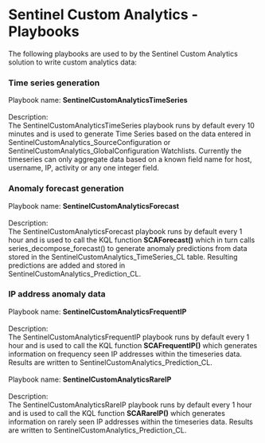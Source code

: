 # Sentinel Custom Analytics - Playbooks

The following playbooks are used to by the Sentinel Custom Analytics solution to write custom analytics data:

### Time series generation
Playbook name: **SentinelCustomAnalyticsTimeSeries**
<br><br>
Description:<br>
The SentinelCustomAnalyticsTimeSeries playbook runs by default every 10 minutes and is used to generate Time Series based on the data entered in SentinelCustomAnalytics_SourceConfiguration or SentinelCustomAnalytics_GlobalConfiguration Watchlists. Currently the timeseries can only aggregate data based on a known field name for host, username, IP, activity or any one integer field.

### Anomaly forecast generation
Playbook name: **SentinelCustomAnalyticsForecast**
<br><br>
Description:<br>
The SentinelCustomAnalyticsForecast playbook runs by default every 1 hour and is used to call the KQL function **SCAForecast()** which in turn calls series_decompose_forecast() to generate anomaly predictions from data stored in the SentinelCustomAnalytics_TimeSeries_CL table. Resulting predictions are added and stored in SentinelCustomAnalytics_Prediction_CL.

### IP address anomaly data

Playbook name: **SentinelCustomAnalyticsFrequentIP**
<br><br>
Description:<br>
The SentinelCustomAnalyticsFrequentIP playbook runs by default every 1 hour and is used to call the KQL function **SCAFrequentIP()** which generates information on frequency seen IP addresses within the timeseries data. Results are written to SentinelCustomAnalytics_Prediction_CL.
<br><br>
Playbook name: **SentinelCustomAnalyticsRareIP**
<br><br>
Description:<br>
The SentinelCustomAnalyticsRareIP playbook runs by default every 1 hour and is used to call the KQL function **SCARareIP()** which generates information on rarely seen IP addresses within the timeseries data. Results are written to SentinelCustomAnalytics_Prediction_CL.